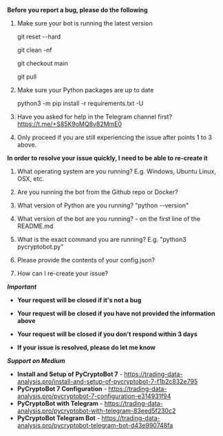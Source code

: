 **Before you report a bug, please do the following**

1. Make sure your bot is running the latest version

    git reset --hard
    
    git clean -nf
    
    git checkout main
    
    git pull
    
2. Make sure your Python packages are up to date

    python3 -m pip install -r requirements.txt -U
    
3. Have you asked for help in the Telegram channel first? https://t.me/+S85K9oMQ8v82MmE0 
    
4. Only proceed if you are still experiencing the issue after points 1 to 3 above.

**In order to resolve your issue quickly, I need to be able to re-create it**

1. What operating system are you running? E.g. Windows, Ubuntu Linux, OSX, etc.

2. Are you running the bot from the Github repo or Docker?

3. What version of Python are you running? "python --version"

4. What version of the bot are you running? - on the first line of the README.md

5. What is the exact command you are running? E.g. "python3 pycryptobot.py"

6. Please provide the contents of your config.json?

7. How can I re-create your issue?

***Important***

- **Your request will be closed if it's not a bug**

- **Your request will be closed if you have not provided the information above**

- **Your request will be closed if you don't respond within 3 days**

- **If your issue is resolved, please do let me know**

***Support on Medium***

- **Install and Setup of PyCryptoBot 7** - https://trading-data-analysis.pro/install-and-setup-of-pycryptobot-7-f1b2c832e795
- **PyCryptoBot 7 Configuration** - https://trading-data-analysis.pro/pycryptobot-7-configuration-e314931f94
- **PyCryptoBot with Telegram** - https://trading-data-analysis.pro/pycryptobot-with-telegram-83eed5f230c2
- **PyCryptoBot Telegram Bot** - https://trading-data-analysis.pro/pycryptobot-telegram-bot-d43e990748fa
